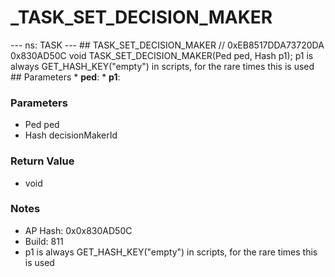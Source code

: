 # _TASK_SET_DECISION_MAKER

--- ns: TASK --- ## TASK_SET_DECISION_MAKER  // 0xEB8517DDA73720DA 0x830AD50C void TASK_SET_DECISION_MAKER(Ped ped, Hash p1);  p1 is always GET_HASH_KEY("empty") in scripts, for the rare times this is used  ## Parameters * **ped**: * **p1**:

### Parameters
* Ped ped
* Hash decisionMakerId

### Return Value
* void

### Notes
* AP Hash: 0x0x830AD50C
* Build: 811
* p1 is always GET_HASH_KEY("empty") in scripts, for the rare times this is used

